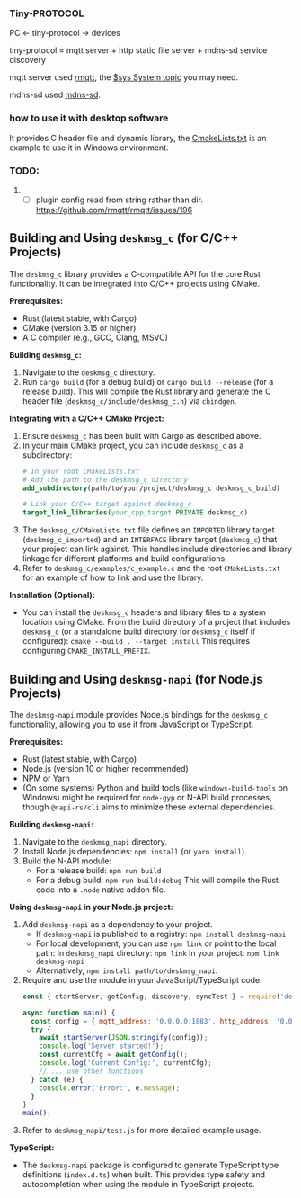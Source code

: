 ### Tiny-PROTOCOL

PC <- tiny-protocol -> devices

tiny-protocol = mqtt server + http static file server + mdns-sd service discovery

mqtt server used [rmqtt](https://github.com/rmqtt/rmqtt), the [$sys System topic](https://github.com/rmqtt/rmqtt/blob/master/docs/en_US/sys-topic.md) you may need.

mdns-sd used [mdns-sd](https://github.com/keepsimple1/mdns-sd).

### how to use it with desktop software

It provides C header file and dynamic library, the [CmakeLists.txt](./CMakeLists.txt) is an example to use it in Windows environment.


### TODO:
1. -[ ] plugin config read from string rather than dir. https://github.com/rmqtt/rmqtt/issues/196

## Building and Using `deskmsg_c` (for C/C++ Projects)

The `deskmsg_c` library provides a C-compatible API for the core Rust functionality. It can be integrated into C/C++ projects using CMake.

**Prerequisites:**
*   Rust (latest stable, with Cargo)
*   CMake (version 3.15 or higher)
*   A C compiler (e.g., GCC, Clang, MSVC)

**Building `deskmsg_c`:**
1.  Navigate to the `deskmsg_c` directory.
2.  Run `cargo build` (for a debug build) or `cargo build --release` (for a release build).
    This will compile the Rust library and generate the C header file (`deskmsg_c/include/deskmsg_c.h`) via `cbindgen`.

**Integrating with a C/C++ CMake Project:**
1.  Ensure `deskmsg_c` has been built with Cargo as described above.
2.  In your main CMake project, you can include `deskmsg_c` as a subdirectory:
    ```cmake
    # In your root CMakeLists.txt
    # Add the path to the deskmsg_c directory
    add_subdirectory(path/to/your/project/deskmsg_c deskmsg_c_build)
    
    # Link your C/C++ target against deskmsg_c
    target_link_libraries(your_cpp_target PRIVATE deskmsg_c)
    ```
3.  The `deskmsg_c/CMakeLists.txt` file defines an `IMPORTED` library target (`deskmsg_c_imported`) and an `INTERFACE` library target (`deskmsg_c`) that your project can link against. This handles include directories and library linkage for different platforms and build configurations.
4.  Refer to `deskmsg_c/examples/c_example.c` and the root `CMakeLists.txt` for an example of how to link and use the library.

**Installation (Optional):**
*   You can install the `deskmsg_c` headers and library files to a system location using CMake. From the build directory of a project that includes `deskmsg_c` (or a standalone build directory for `deskmsg_c` itself if configured): 
    `cmake --build . --target install`
    This requires configuring `CMAKE_INSTALL_PREFIX`.

## Building and Using `deskmsg-napi` (for Node.js Projects)

The `deskmsg-napi` module provides Node.js bindings for the `deskmsg_c` functionality, allowing you to use it from JavaScript or TypeScript.

**Prerequisites:**
*   Rust (latest stable, with Cargo)
*   Node.js (version 10 or higher recommended)
*   NPM or Yarn
*   (On some systems) Python and build tools (like `windows-build-tools` on Windows) might be required for `node-gyp` or N-API build processes, though `@napi-rs/cli` aims to minimize these external dependencies.

**Building `deskmsg-napi`:**
1.  Navigate to the `deskmsg_napi` directory.
2.  Install Node.js dependencies: `npm install` (or `yarn install`).
3.  Build the N-API module:
    *   For a release build: `npm run build`
    *   For a debug build: `npm run build:debug`
    This will compile the Rust code into a `.node` native addon file.

**Using `deskmsg-napi` in your Node.js project:**
1.  Add `deskmsg-napi` as a dependency to your project.
    *   If `deskmsg-napi` is published to a registry: `npm install deskmsg-napi`
    *   For local development, you can use `npm link` or point to the local path:
        In `deskmsg_napi` directory: `npm link`
        In your project: `npm link deskmsg-napi`
    *   Alternatively, `npm install path/to/deskmsg_napi`.
2.  Require and use the module in your JavaScript/TypeScript code:
    ```javascript
    const { startServer, getConfig, discovery, syncTest } = require('deskmsg-napi');
    
    async function main() {
      const config = { mqtt_address: '0.0.0.0:1883', http_address: '0.0.0.0:8080', basic_path: '/mqtt' };
      try {
        await startServer(JSON.stringify(config));
        console.log('Server started!');
        const currentCfg = await getConfig();
        console.log('Current Config:', currentCfg);
        // ... use other functions
      } catch (e) {
        console.error('Error:', e.message);
      }
    }
    main();
    ```
3.  Refer to `deskmsg_napi/test.js` for more detailed example usage.

**TypeScript:**
*   The `deskmsg-napi` package is configured to generate TypeScript type definitions (`index.d.ts`) when built. This provides type safety and autocompletion when using the module in TypeScript projects.
